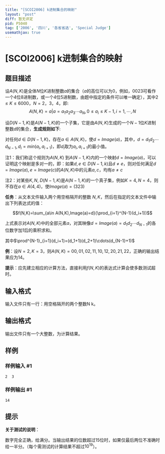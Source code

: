```yaml
---
title: "[SCOI2006] k进制集合的映射"
layout: "post"
diff: 暂无评定
pid: P5040
tag: ['2006', '四川', '各省省选', 'Special Judge']
usemathjax: true
---
```


# [SCOI2006] k进制集合的映射
## 题目描述

设$A(N,K)$是全体$N$位$K$进制整数$a$的集合（$a$的高位可以为$0$，例如，$0023$可看作一个$4$位$8$进制数，或一个$4$位$5$进制数，由题中指定的条件可以唯一确定），其中$2≤K≤6000$，$N=2$，$3$，$4$，即:$$A(N,K)={a|a=a_1a_2a_3\cdots a_N,0≤a_i≤K-1,i=1,\cdots,N}$$

设$D(N-1,K)$是$A(N-1,K)$的一个子集，它是由$A(N,K)$生成的一个$N-1$位$K$进制整数$d$的集合，**生成规则如下**:

对任何$d\in D(N-1,K)$，存在$a\in A(N,K)$，使$d=Image(a)$，其中，$d=d_1d_2\cdots d_{N-1},d_i=min(a_i,a_{i+1})$，即$d_i$取为$a_i,a_{i+1}$的最小值。

注1：我们称这个规则为$A(N,K)$ 到$A(N-1,K)$内的一个映射$d=Image(a)$，可以证明这个映射是多对一的，即：如果$d,e\in D(N-1,k)$且$d\not=e$，则对任何满足$d=Image(a),e=Image(c)$的$A(N,K)$中的元素$a,c$，均有$a\not=c$
 
注2：对某些$K,N$, $D(N-1,K)$是$A(N-1,K)$的一个真子集，例如$K=4,N=4$，则不存在$a\in A(4,4)$，使$Image(a)=(323)$

**任务**：从文本文件输入两个用空格隔开的整数 $N,K$，然后在指定的文本文件中输出下列表达式的值：

$$f(N,K)=\sum_{a\in A(N,K),Image(a)=d}(\prod_{i=1}^{N-1}(d_i+1))$$

上式表示对$A(N,K)$中的全部元素$a$，对其映像$d=Image(a)=d_1d_2\cdots d_{N-1}$的各位数字加$1$后的乘积求和。

其中$\prod^{N-1}_{i=1}(d_i+1)=(d_1+1)(d_2+1)\cdots(d_{N-1}+1)$

**例**：设$N=2,K=3$，则$A(N,K)={00,01,02,11,10,12,20,21,22}$，正确的输出结果应为$14$。

**提示**：应先建立相应的计算方法，直接利用$f(N,K)$的表达式计算会使多数测试超时。
## 输入格式

输入文件只有一行：用空格隔开的两个整数N  k。
## 输出格式

输出文件只有一个大整数，为计算结果。
## 样例

### 样例输入 #1
```
2  3
```
### 样例输出 #1
```
14
```
## 提示

**关于测试的说明**：

数字完全正确，给满分。当输出结果的位数超过$15$位时，如果仅最后两位不准确时给一半分。（每个需测试的计算结果不超过$10^{19}$）。
